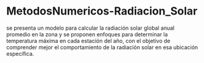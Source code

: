 # MetodosNumericos-Radiacion_Solar
se presenta un modelo para calcular la radiación solar global anual promedio en la zona y se proponen enfoques para determinar la temperatura máxima en cada estación del año, con el objetivo de comprender mejor el comportamiento de la radiación solar en esa ubicación específica.
